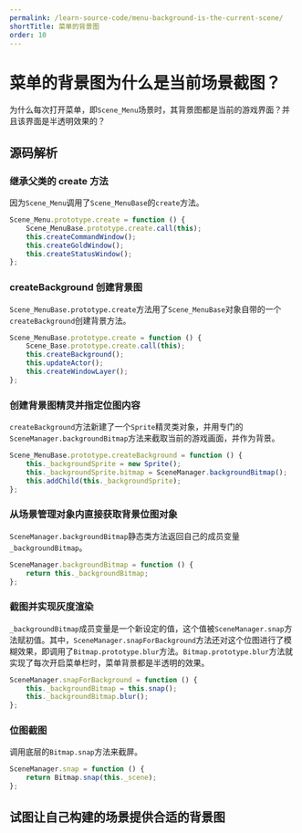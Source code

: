 ```yaml
---
permalink: /learn-source-code/menu-background-is-the-current-scene/
shortTitle: 菜单的背景图
order: 10
---
```


# 菜单的背景图为什么是当前场景截图？

为什么每次打开菜单，即`Scene_Menu`场景时，其背景图都是当前的游戏界面？并且该界面是半透明效果的？

## 源码解析

### 继承父类的 create 方法

因为`Scene_Menu`调用了`Scene_MenuBase`的`create`方法。

```js {2}
Scene_Menu.prototype.create = function () {
	Scene_MenuBase.prototype.create.call(this);
	this.createCommandWindow();
	this.createGoldWindow();
	this.createStatusWindow();
};
```

### createBackground 创建背景图

`Scene_MenuBase.prototype.create`方法用了`Scene_MenuBase`对象自带的一个`createBackground`创建背景方法。

```js {3}
Scene_MenuBase.prototype.create = function () {
	Scene_Base.prototype.create.call(this);
	this.createBackground();
	this.updateActor();
	this.createWindowLayer();
};
```

### 创建背景图精灵并指定位图内容

`createBackground`方法新建了一个`Sprite`精灵类对象，并用专门的`SceneManager.backgroundBitmap`方法来截取当前的游戏画面，并作为背景。

```js {3}
Scene_MenuBase.prototype.createBackground = function () {
	this._backgroundSprite = new Sprite();
	this._backgroundSprite.bitmap = SceneManager.backgroundBitmap();
	this.addChild(this._backgroundSprite);
};
```

### 从场景管理对象内直接获取背景位图对象

`SceneManager.backgroundBitmap`静态类方法返回自己的成员变量`_backgroundBitmap`。

```js {2}
SceneManager.backgroundBitmap = function () {
	return this._backgroundBitmap;
};
```

### 截图并实现灰度渲染

`_backgroundBitmap`成员变量是一个新设定的值，这个值被`SceneManager.snap`方法赋初值。其中，`SceneManager.snapForBackground`方法还对这个位图进行了模糊效果，即调用了`Bitmap.prototype.blur`方法。`Bitmap.prototype.blur`方法就实现了每次开启菜单栏时，菜单背景都是半透明的效果。

```js {2-3}
SceneManager.snapForBackground = function () {
	this._backgroundBitmap = this.snap();
	this._backgroundBitmap.blur();
};
```

### 位图截图

调用底层的`Bitmap.snap`方法来截屏。

```js {2}
SceneManager.snap = function () {
	return Bitmap.snap(this._scene);
};
```

## 试图让自己构建的场景提供合适的背景图

<!-- TODO: 看作者什么时候有空写 -->

